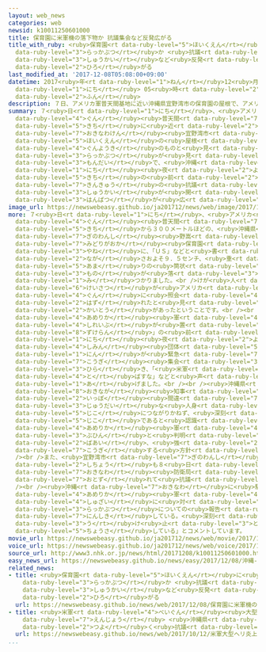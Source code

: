 ```yaml
---
layout: web_news
categories: web
newsid: k10011250601000
title: 保育園に米軍機の落下物か 抗議集会など反発広がる
title_with_ruby: <ruby>保育園<rt data-ruby-level="5">ほいくえん</rt></ruby>に<ruby>米軍機<rt data-ruby-level="4">べいぐんき</rt></ruby>の<ruby>落下物<rt
  data-ruby-level="3">らっかぶつ</rt></ruby>か <ruby>抗議<rt data-ruby-level="7">こうぎ</rt></ruby><ruby>集会<rt
  data-ruby-level="3">しゅうかい</rt></ruby>など<ruby>反発<rt data-ruby-level="3">はんぱつ</rt></ruby><ruby>広<rt
  data-ruby-level="2">ひろ</rt></ruby>がる
last_modified_at: '2017-12-08T05:08:00+09:00'
datetime: 2017<ruby>年<rt data-ruby-level="1">ねん</rt></ruby>12<ruby>月<rt data-ruby-level="1">がつ</rt></ruby>08<ruby>日<rt
  data-ruby-level="1">にち</rt></ruby> 05<ruby>時<rt data-ruby-level="2">じ</rt></ruby>08<ruby>分<rt
  data-ruby-level="2">ふん</rt></ruby>
description: ７日、アメリカ軍普天間基地に近い沖縄県宜野湾市の保育園の屋根で、アメリカの軍用機のものと見られる落下物が見つかった問題で、沖縄では、７日夜、基地の前で緊急の抗議集会が開かれるなど反発が広がっています。
summary: ７<ruby>日<rt data-ruby-level="1">にち</rt></ruby>、<ruby>アメリカ<rt data-ruby-level="4">あめりか</rt></ruby><ruby>軍<rt
  data-ruby-level="4">ぐん</rt></ruby><ruby>普天間<rt data-ruby-level="7">ふてんま</rt></ruby><ruby>基地<rt
  data-ruby-level="5">きち</rt></ruby>に<ruby>近<rt data-ruby-level="2">ちか</rt></ruby>い<ruby>沖縄県<rt
  data-ruby-level="7">おきなわけん</rt></ruby><ruby>宜野湾市<rt data-ruby-level="7">ぎのわんし</rt></ruby>の<ruby>保育園<rt
  data-ruby-level="5">ほいくえん</rt></ruby>の<ruby>屋根<rt data-ruby-level="3">やね</rt></ruby>で、アメリカの<ruby>軍用機<rt
  data-ruby-level="4">ぐんようき</rt></ruby>のものと<ruby>見<rt data-ruby-level="1">み</rt></ruby>られる<ruby>落下物<rt
  data-ruby-level="3">らっかぶつ</rt></ruby>が<ruby>見<rt data-ruby-level="1">み</rt></ruby>つかった<ruby>問題<rt
  data-ruby-level="3">もんだい</rt></ruby>で、<ruby>沖縄<rt data-ruby-level="7">おきなわ</rt></ruby>では、７<ruby>日<rt
  data-ruby-level="1">にち</rt></ruby><ruby>夜<rt data-ruby-level="2">よる</rt></ruby>、<ruby>基地<rt
  data-ruby-level="5">きち</rt></ruby>の<ruby>前<rt data-ruby-level="2">まえ</rt></ruby>で<ruby>緊急<rt
  data-ruby-level="7">きんきゅう</rt></ruby>の<ruby>抗議<rt data-ruby-level="7">こうぎ</rt></ruby><ruby>集会<rt
  data-ruby-level="3">しゅうかい</rt></ruby>が<ruby>開<rt data-ruby-level="3">ひら</rt></ruby>かれるなど<ruby>反発<rt
  data-ruby-level="3">はんぱつ</rt></ruby>が<ruby>広<rt data-ruby-level="2">ひろ</rt></ruby>がっています。
image_url: https://newswebeasy.github.io/ja201712/news/web/image/2017/12/08/K10011250601_1712080444_1712080445_01_03.jpg
more: ７<ruby>日<rt data-ruby-level="1">にち</rt></ruby>、<ruby>アメリカ<rt data-ruby-level="4">あめりか</rt></ruby><ruby>軍<rt
  data-ruby-level="4">ぐん</rt></ruby><ruby>普天間<rt data-ruby-level="7">ふてんま</rt></ruby><ruby>基地<rt
  data-ruby-level="5">きち</rt></ruby>から３００メートルほどの、<ruby>沖縄県<rt data-ruby-level="7">おきなわけん</rt></ruby><ruby>宜野湾市<rt
  data-ruby-level="7">ぎのわんし</rt></ruby><ruby>野嵩<rt data-ruby-level="8">のだけ</rt></ruby>の「<ruby>緑ヶ丘<rt
  data-ruby-level="7">みどりがおか</rt></ruby><ruby>保育園<rt data-ruby-level="5">ほいくえん</rt></ruby>」の<ruby>屋根<rt
  data-ruby-level="3">やね</rt></ruby>に、「ＵＳ」などと<ruby>書<rt data-ruby-level="2">か</rt></ruby>かれた<ruby>長<rt
  data-ruby-level="2">なが</rt></ruby>さおよそ９．５センチ、<ruby>重<rt data-ruby-level="3">おも</rt></ruby>さ２００グラム<ruby>余<rt
  data-ruby-level="5">あま</rt></ruby>りの<ruby>筒状<rt data-ruby-level="7">とうじょう</rt></ruby>の<ruby>物<rt
  data-ruby-level="3">もの</rt></ruby>が<ruby>落<rt data-ruby-level="3">お</rt></ruby>ちているのが<ruby>見<rt
  data-ruby-level="1">み</rt></ruby>つかりました。<br />けが<ruby>人<rt data-ruby-level="1">にん</rt></ruby>はいませんでしたが、<ruby>警察<rt
  data-ruby-level="6">けいさつ</rt></ruby>が<ruby>アメリカ<rt data-ruby-level="4">あめりか</rt></ruby><ruby>軍<rt
  data-ruby-level="4">ぐん</rt></ruby>に<ruby>照会<rt data-ruby-level="4">しょうかい</rt></ruby>したところ「ヘリコプターにつけていたカバーが<ruby>外<rt
  data-ruby-level="2">はず</rt></ruby>れたと<ruby>見<rt data-ruby-level="1">み</rt></ruby>られる」と<ruby>回答<rt
  data-ruby-level="2">かいとう</rt></ruby>があったということです。<br /><br />このため、<ruby>沖縄<rt data-ruby-level="7">おきなわ</rt></ruby>の<ruby>アメリカ<rt
  data-ruby-level="4">あめりか</rt></ruby><ruby>軍<rt data-ruby-level="4">ぐん</rt></ruby>の<ruby>司令部<rt
  data-ruby-level="4">しれいぶ</rt></ruby>が<ruby>置<rt data-ruby-level="4">お</rt></ruby>かれている「キャンプ<ruby>瑞慶覧<rt
  data-ruby-level="8">ずけらん</rt></ruby>」の<ruby>前<rt data-ruby-level="2">まえ</rt></ruby>では、７<ruby>日<rt
  data-ruby-level="1">にち</rt></ruby><ruby>夜<rt data-ruby-level="2">よる</rt></ruby>、<ruby>市民<rt
  data-ruby-level="4">しみん</rt></ruby><ruby>団体<rt data-ruby-level="5">だんたい</rt></ruby>のメンバーなどおよそ１００<ruby>人<rt
  data-ruby-level="1">にん</rt></ruby>が<ruby>緊急<rt data-ruby-level="7">きんきゅう</rt></ruby>の<ruby>抗議<rt
  data-ruby-level="7">こうぎ</rt></ruby><ruby>集会<rt data-ruby-level="3">しゅうかい</rt></ruby>を<ruby>開<rt
  data-ruby-level="3">ひら</rt></ruby>き、「<ruby>米軍<rt data-ruby-level="4">べいぐん</rt></ruby>ヘリを<ruby>飛<rt
  data-ruby-level="4">と</rt></ruby>ばすな」などと<ruby>声<rt data-ruby-level="2">こえ</rt></ruby>を<ruby>上<rt
  data-ruby-level="1">あ</rt></ruby>げました。<br /><br /><ruby>沖縄県<rt data-ruby-level="7">おきなわけん</rt></ruby>の<ruby>翁長<rt
  data-ruby-level="8">おきなが</rt></ruby><ruby>知事<rt data-ruby-level="3">ちじ</rt></ruby>は「<ruby>一歩<rt
  data-ruby-level="2">いっぽ</rt></ruby><ruby>間違<rt data-ruby-level="7">まちが</rt></ruby>えれば<ruby>重大<rt
  data-ruby-level="3">じゅうだい</rt></ruby>な<ruby>人身<rt data-ruby-level="3">じんしん</rt></ruby><ruby>事故<rt
  data-ruby-level="5">じこ</rt></ruby>につながりかねず、<ruby>深刻<rt data-ruby-level="6">しんこく</rt></ruby>な<ruby>事故<rt
  data-ruby-level="5">じこ</rt></ruby>であると<ruby>認識<rt data-ruby-level="7">にんしき</rt></ruby>している」としていて、<ruby>アメリカ<rt
  data-ruby-level="4">あめりか</rt></ruby><ruby>軍<rt data-ruby-level="4">ぐん</rt></ruby>の<ruby>部品<rt
  data-ruby-level="3">ぶひん</rt></ruby>と<ruby>判明<rt data-ruby-level="5">はんめい</rt></ruby>した<ruby>場合<rt
  data-ruby-level="2">ばあい</rt></ruby>、<ruby>強<rt data-ruby-level="2">つよ</rt></ruby>く<ruby>抗議<rt
  data-ruby-level="7">こうぎ</rt></ruby>する<ruby>方針<rt data-ruby-level="6">ほうしん</rt></ruby>です。<br
  /><br />また、<ruby>宜野湾市<rt data-ruby-level="7">ぎのわんし</rt></ruby>の<ruby>佐喜真<rt data-ruby-level="7">さきま</rt></ruby><ruby>市長<rt
  data-ruby-level="2">しちょう</rt></ruby>も８<ruby>日<rt data-ruby-level="1">にち</rt></ruby>、<ruby>沖縄<rt
  data-ruby-level="7">おきなわ</rt></ruby><ruby>防衛局<rt data-ruby-level="5">ぼうえいきょく</rt></ruby>を<ruby>訪<rt
  data-ruby-level="7">おとず</rt></ruby>れて<ruby>抗議<rt data-ruby-level="7">こうぎ</rt></ruby>することにしています。<br
  /><br /><ruby>沖縄<rt data-ruby-level="7">おきなわ</rt></ruby>に<ruby>駐留<rt data-ruby-level="7">ちゅうりゅう</rt></ruby>する<ruby>アメリカ<rt
  data-ruby-level="4">あめりか</rt></ruby><ruby>軍<rt data-ruby-level="4">ぐん</rt></ruby>は、ＮＨＫの<ruby>取材<rt
  data-ruby-level="4">しゅざい</rt></ruby>に<ruby>対<rt data-ruby-level="3">たい</rt></ruby>し「<ruby>落下物<rt
  data-ruby-level="3">らっかぶつ</rt></ruby>についての<ruby>報告<rt data-ruby-level="5">ほうこく</rt></ruby>は<ruby>認識<rt
  data-ruby-level="7">にんしき</rt></ruby>している。<ruby>深刻<rt data-ruby-level="6">しんこく</rt></ruby>に<ruby>受<rt
  data-ruby-level="3">う</rt></ruby>け<ruby>止<rt data-ruby-level="3">と</rt></ruby>め<ruby>調査<rt
  data-ruby-level="5">ちょうさ</rt></ruby>している」とコメントしています。
movie_url: https://newswebeasy.github.io/ja201712/news/web/movie/2017/12/08/k10011250601_201712080436_201712080442.mp4
voice_url: https://newswebeasy.github.io/ja201712/news/web/voice/2017/12/08/k10011250601_201712080436_201712080442.mp3
source_url: http://www3.nhk.or.jp/news/html/20171208/k10011250601000.html
easy_news_url: https://newswebeasy.github.io/news/easy/2017/12/08/沖縄-アメリカ軍のヘリコプターから保育園に何かが落ちる
related_news:
- title: <ruby>保育園<rt data-ruby-level="5">ほいくえん</rt></ruby>に<ruby>米軍機<rt data-ruby-level="4">べいぐんき</rt></ruby>の<ruby>落下物<rt
    data-ruby-level="3">らっかぶつ</rt></ruby>か <ruby>抗議<rt data-ruby-level="7">こうぎ</rt></ruby><ruby>集会<rt
    data-ruby-level="3">しゅうかい</rt></ruby>など<ruby>反発<rt data-ruby-level="3">はんぱつ</rt></ruby><ruby>広<rt
    data-ruby-level="2">ひろ</rt></ruby>がる
  url: https://newswebeasy.github.io/news/web/2017/12/08/保育園に米軍機の落下物か-抗議集会など反発広がる
- title: <ruby>米軍<rt data-ruby-level="4">べいぐん</rt></ruby><ruby>大型<rt data-ruby-level="4">おおがた</rt></ruby>ヘリ<ruby>炎上<rt
    data-ruby-level="7">えんじょう</rt></ruby> <ruby>沖縄県<rt data-ruby-level="7">おきなわけん</rt></ruby>が<ruby>強<rt
    data-ruby-level="2">つよ</rt></ruby>く<ruby>抗議<rt data-ruby-level="7">こうぎ</rt></ruby>へ
  url: https://newswebeasy.github.io/news/web/2017/10/12/米軍大型ヘリ炎上-沖縄県が強く抗議へ
...
```

